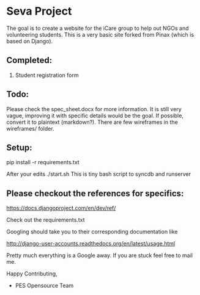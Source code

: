 Seva Project
============

The goal is to create a website for the iCare group to help out NGOs and volunteering students. This is a very basic site forked from Pinax (which is based on Django). 

Completed:
-----------
1) Student registration form

Todo:
-----
Please check the spec_sheet.docx for more information. It is still very vague, improving it with specific details would be the goal. If possible, convert it to plaintext (markdown?).
There are few wireframes in the wireframes/ folder.


Setup:
-----
  pip install -r requirements.txt

After your edits
  ./start.sh
This is tiny bash script to syncdb and runserver

Please checkout the references for specifics:
---------------------------------------------
https://docs.djangoproject.com/en/dev/ref/

Check out the requirements.txt

Googling should take you to their corresponding documentation like

http://django-user-accounts.readthedocs.org/en/latest/usage.html



Pretty much everything is a Google away. If you are stuck feel free to mail me.

Happy Contributing, 

- PES Opensource Team



